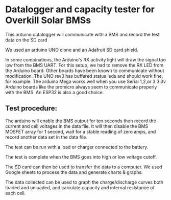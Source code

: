 # Datalogger and capacity tester for Overkill Solar BMSs
 
 This arduino datalogger will communicate with a BMS and record the test data on the SD card
 
 We used an arduino UNO clone and an Adafruit SD card shield.
 
 In some combinations, the Arduino's RX activity light will draw the signal too low from the BMS UART.
 For this setup, we had to remove the RX LED from the Arduino board.
 Other boards have been known to communicate without modification. The UNO rev3 has buffered status leds and should work fine, for example.
 The arduino Mega works well when you use Serial 1,2,or 3
 3.3v Arduino boards like the promicro always seem to communicate properly with the BMS. An ESP32 is also a good choice.
 
## Test procedure:
 
  The arduino will enable the BMS output for ten seconds then record the current and cell voltages in the data file.
  It will then disable the BMS MOSFET array for 1 second, wait for a stable reading of zero amps, and record another data set in the data file.
  
  The test can be run with a load or charger connected to the battery.
  
  The test is complete when the BMS goes into high or low voltage cutoff.
  
  The SD card can then be used to transfer the data to a computer. We used Google sheets to process the data and generate charts & graphs.
  
  The data collected can be used to graph the charge/discharge curves both loaded and unloaded, and calculate capacity and internal resistance of each cell.
  
 
